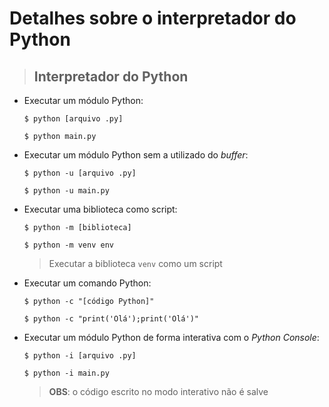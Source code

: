 # Detalhes sobre o interpretador do Python

> ## **Interpretador do Python**

- Executar um módulo Python:

  ```shell
  $ python [arquivo .py]
  ```

  ```shell
  $ python main.py
  ```

- Executar um módulo Python sem a utilizado do _buffer_:

  ```shell
  $ python -u [arquivo .py]
  ```

  ```shell
  $ python -u main.py
  ```

- Executar uma biblioteca como script:

  ```shell
  $ python -m [biblioteca]
  ```

  ```shell
  $ python -m venv env
  ```

  > Executar a biblioteca `venv` como um script

- Executar um comando Python:


  ```shell
  $ python -c "[código Python]"
  ```

  ```shell
  $ python -c "print('Olá');print('Olá')"
  ```

- Executar um módulo Python de forma interativa com o _Python Console_:

  ```shell
  $ python -i [arquivo .py]
  ```

  ```shell
  $ python -i main.py
  ```

  > **OBS**: o código escrito no modo interativo não é salve

